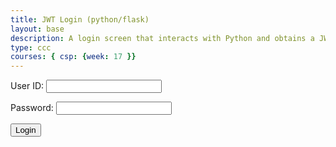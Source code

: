 ```yaml
---
title: JWT Login (python/flask)
layout: base
description: A login screen that interacts with Python and obtains a JWT  
type: ccc
courses: { csp: {week: 17 }}
---
```


<form action="javascript:login_user()">
    <p><label>
        User ID:
        <input type="text" name="uid" id="uid" required>
    </label></p>
    <p><label>
        Password:
        <input type="password" name="password" id="password" required>
    </label></p>
    <p>
        <button>Login</button>
    </p>
</form>

<script>
    // URL for deployment
    // var url = "https://flask.nighthawkcodingsociety.com"
    // Comment out next line for local testing
    url = "http://localhost:8086"
    // Authenticate endpoint
    const login_url = url + '/api/users/authenticate';


    function login_user(){
        // Set body to include login data
        const body = {
            uid: document.getElementById("uid").value,
            password: document.getElementById("password").value,
        };

        // Set Headers to support cross origin
        const requestOptions = {
            method: 'POST',
            mode: 'cors', // no-cors, cors, same-origin
            cache: 'no-cache', // default, no-cache, reload, force-cache, only-if-cached
            credentials: 'same-origin', // include, same-origin, omit
            body: JSON.stringify(body),
            headers: {
                "content-type": "application/json",
            },
        };

        // Fetch JWT
        fetch(login_url, requestOptions)
        .then(response => {
            // trap error response from Web API
            if (!response.ok) {
                const errorMsg = 'Login error: ' + response.status;
                console.log(errorMsg);
                return;
            }
            // Success!!!
            // Redirect to Database location
            window.location.href = "{{site.baseurl}}/data/database";
        })
    }


</script>
